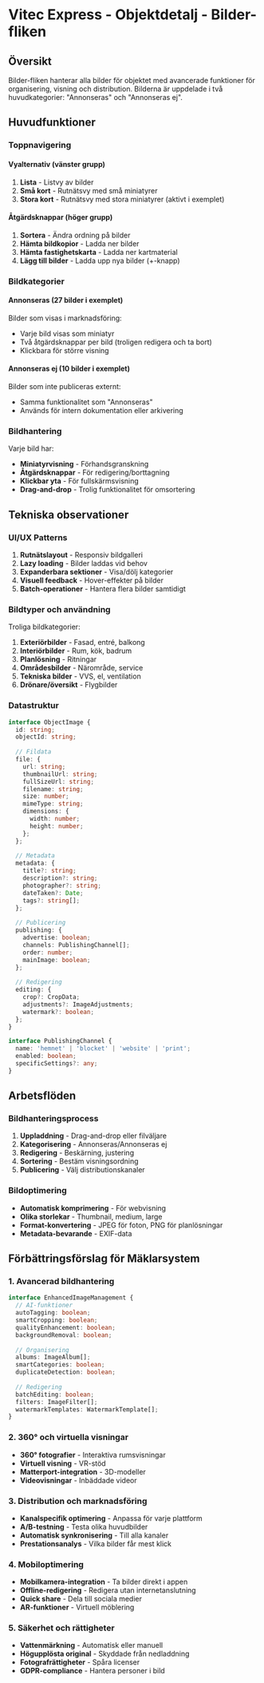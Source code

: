 # Vitec Express - Objektdetalj - Bilder-fliken

## Översikt
Bilder-fliken hanterar alla bilder för objektet med avancerade funktioner för organisering, visning och distribution. Bilderna är uppdelade i två huvudkategorier: "Annonseras" och "Annonseras ej".

## Huvudfunktioner

### Toppnavigering

#### Vyalternativ (vänster grupp)
1. **Lista** - Listvy av bilder
2. **Små kort** - Rutnätsvy med små miniatyrer
3. **Stora kort** - Rutnätsvy med stora miniatyrer (aktivt i exemplet)

#### Åtgärdsknappar (höger grupp)
1. **Sortera** - Ändra ordning på bilder
2. **Hämta bildkopior** - Ladda ner bilder
3. **Hämta fastighetskarta** - Ladda ner kartmaterial
4. **Lägg till bilder** - Ladda upp nya bilder (+-knapp)

### Bildkategorier

#### Annonseras (27 bilder i exemplet)
Bilder som visas i marknadsföring:
- Varje bild visas som miniatyr
- Två åtgärdsknappar per bild (troligen redigera och ta bort)
- Klickbara för större visning

#### Annonseras ej (10 bilder i exemplet)
Bilder som inte publiceras externt:
- Samma funktionalitet som "Annonseras"
- Används för intern dokumentation eller arkivering

### Bildhantering
Varje bild har:
- **Miniatyrvisning** - Förhandsgranskning
- **Åtgärdsknappar** - För redigering/borttagning
- **Klickbar yta** - För fullskärmsvisning
- **Drag-and-drop** - Trolig funktionalitet för omsortering

## Tekniska observationer

### UI/UX Patterns
1. **Rutnätslayout** - Responsiv bildgalleri
2. **Lazy loading** - Bilder laddas vid behov
3. **Expanderbara sektioner** - Visa/dölj kategorier
4. **Visuell feedback** - Hover-effekter på bilder
5. **Batch-operationer** - Hantera flera bilder samtidigt

### Bildtyper och användning
Troliga bildkategorier:
1. **Exteriörbilder** - Fasad, entré, balkong
2. **Interiörbilder** - Rum, kök, badrum
3. **Planlösning** - Ritningar
4. **Områdesbilder** - Närområde, service
5. **Tekniska bilder** - VVS, el, ventilation
6. **Drönare/översikt** - Flygbilder

### Datastruktur
```typescript
interface ObjectImage {
  id: string;
  objectId: string;
  
  // Fildata
  file: {
    url: string;
    thumbnailUrl: string;
    fullSizeUrl: string;
    filename: string;
    size: number;
    mimeType: string;
    dimensions: {
      width: number;
      height: number;
    };
  };
  
  // Metadata
  metadata: {
    title?: string;
    description?: string;
    photographer?: string;
    dateTaken?: Date;
    tags?: string[];
  };
  
  // Publicering
  publishing: {
    advertise: boolean;
    channels: PublishingChannel[];
    order: number;
    mainImage: boolean;
  };
  
  // Redigering
  editing: {
    crop?: CropData;
    adjustments?: ImageAdjustments;
    watermark?: boolean;
  };
}

interface PublishingChannel {
  name: 'hemnet' | 'blocket' | 'website' | 'print';
  enabled: boolean;
  specificSettings?: any;
}
```

## Arbetsflöden

### Bildhanteringsprocess
1. **Uppladdning** - Drag-and-drop eller filväljare
2. **Kategorisering** - Annonseras/Annonseras ej
3. **Redigering** - Beskärning, justering
4. **Sortering** - Bestäm visningsordning
5. **Publicering** - Välj distributionskanaler

### Bildoptimering
- **Automatisk komprimering** - För webvisning
- **Olika storlekar** - Thumbnail, medium, large
- **Format-konvertering** - JPEG för foton, PNG för planlösningar
- **Metadata-bevarande** - EXIF-data

## Förbättringsförslag för Mäklarsystem

### 1. Avancerad bildhantering
```typescript
interface EnhancedImageManagement {
  // AI-funktioner
  autoTagging: boolean;
  smartCropping: boolean;
  qualityEnhancement: boolean;
  backgroundRemoval: boolean;
  
  // Organisering
  albums: ImageAlbum[];
  smartCategories: boolean;
  duplicateDetection: boolean;
  
  // Redigering
  batchEditing: boolean;
  filters: ImageFilter[];
  watermarkTemplates: WatermarkTemplate[];
}
```

### 2. 360° och virtuella visningar
- **360° fotografier** - Interaktiva rumsvisningar
- **Virtuell visning** - VR-stöd
- **Matterport-integration** - 3D-modeller
- **Videovisningar** - Inbäddade videor

### 3. Distribution och marknadsföring
- **Kanalspecifik optimering** - Anpassa för varje plattform
- **A/B-testning** - Testa olika huvudbilder
- **Automatisk synkronisering** - Till alla kanaler
- **Prestationsanalys** - Vilka bilder får mest klick

### 4. Mobiloptimering
- **Mobilkamera-integration** - Ta bilder direkt i appen
- **Offline-redigering** - Redigera utan internetanslutning
- **Quick share** - Dela till sociala medier
- **AR-funktioner** - Virtuell möblering

### 5. Säkerhet och rättigheter
- **Vattenmärkning** - Automatisk eller manuell
- **Högupplösta original** - Skyddade från nedladdning
- **Fotografrättigheter** - Spåra licenser
- **GDPR-compliance** - Hantera personer i bild